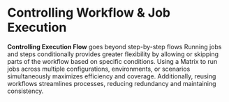 # Controlling Workflow & Job Execution

**Controlling Execution Flow** goes beyond step-by-step flows Running jobs and steps conditionally provides greater flexibility by allowing or skipping parts of the workflow based on specific conditions. Using a Matrix to run jobs across multiple configurations, environments, or scenarios simultaneously maximizes efficiency and coverage. Additionally, reusing workflows streamlines processes, reducing redundancy and maintaining consistency.
